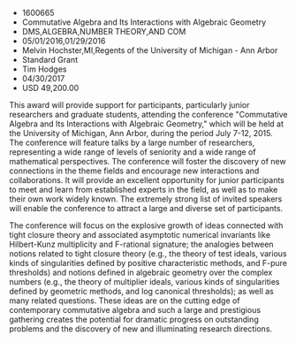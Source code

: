 
* 1600665
* Commutative Algebra and Its Interactions with Algebraic Geometry
* DMS,ALGEBRA,NUMBER THEORY,AND COM
* 05/01/2016,01/29/2016
* Melvin Hochster,MI,Regents of the University of Michigan - Ann Arbor
* Standard Grant
* Tim Hodges
* 04/30/2017
* USD 49,200.00

This award will provide support for participants, particularly junior
researchers and graduate students, attending the conference "Commutative Algebra
and Its Interactions with Algebraic Geometry," which will be held at the
University of Michigan, Ann Arbor, during the period July 7-12, 2015. The
conference will feature talks by a large number of researchers, representing a
wide range of levels of seniority and a wide range of mathematical perspectives.
The conference will foster the discovery of new connections in the theme fields
and encourage new interactions and collaborations. It will provide an excellent
opportunity for junior participants to meet and learn from established experts
in the field, as well as to make their own work widely known. The extremely
strong list of invited speakers will enable the conference to attract a large
and diverse set of participants.

The conference will focus on the explosive growth of ideas connected with tight
closure theory and associated asymptotic numerical invariants like Hilbert-Kunz
multiplicity and F-rational signature; the analogies between notions related to
tight closure theory (e.g., the theory of test ideals, various kinds of
singularities defined by positive characteristic methods, and F-pure thresholds)
and notions defined in algebraic geometry over the complex numbers (e.g., the
theory of multiplier ideals, various kinds of singularities defined by geometric
methods, and log canonical thresholds); as well as many related questions. These
ideas are on the cutting edge of contemporary commutative algebra and such a
large and prestigious gathering creates the potential for dramatic progress on
outstanding problems and the discovery of new and illuminating research
directions.

